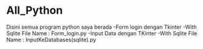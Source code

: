 # All_Python
 Disini semua program python saya berada
 -Form login dengan Tkinter 
 	-With Sqlite
 		File Name : Form_login.py
 -Input Data dengan TKinter
 	-With Sqlite
 		File Name : InputKeDatabases(sqlite).py
